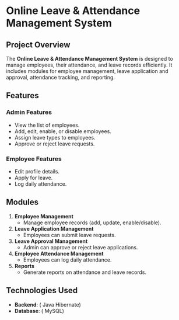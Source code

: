# Online Leave & Attendance Management System

## Project Overview
The **Online Leave & Attendance Management System** is designed to manage employees, their attendance, and leave records efficiently. It includes modules for employee management, leave application and approval, attendance tracking, and reporting.

## Features
### Admin Features
- View the list of employees.
- Add, edit, enable, or disable employees.
- Assign leave types to employees.
- Approve or reject leave requests.

### Employee Features
- Edit profile details.
- Apply for leave.
- Log daily attendance.

## Modules
1. **Employee Management**  
   - Manage employee records (add, update, enable/disable).  
2. **Leave Application Management**  
   - Employees can submit leave requests.  
3. **Leave Approval Management**  
   - Admin can approve or reject leave applications.  
4. **Employee Attendance Management**  
   - Employees can log daily attendance.  
5. **Reports**  
   - Generate reports on attendance and leave records.  

## Technologies Used
 
- **Backend**: ( Java Hibernate)  
- **Database**: ( MySQL)  
